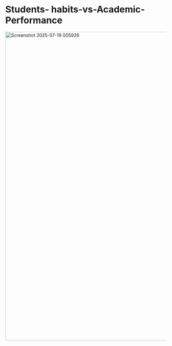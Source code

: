 # Students- habits-vs-Academic-Performance


<img width="1474" height="962" alt="Screenshot 2025-07-19 005926" src="https://github.com/user-attachments/assets/8f17eba4-fc7a-4154-8db8-d4b87d27523f" />
